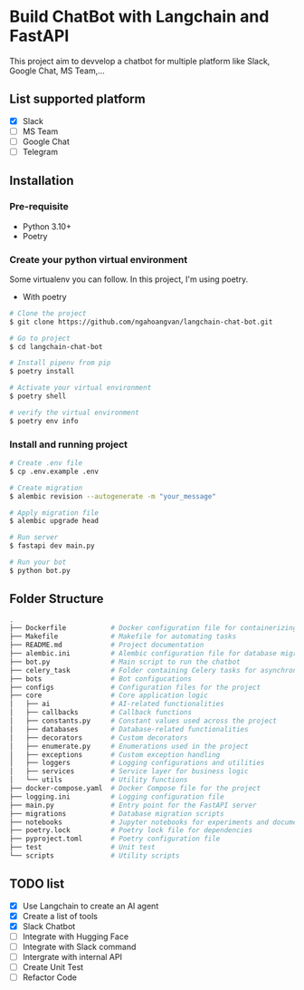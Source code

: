 # Build ChatBot with Langchain and FastAPI

This project aim to devvelop a chatbot for multiple platform like Slack, Google Chat, MS Team,...

## List supported platform

- [x] Slack
- [ ] MS Team
- [ ] Google Chat
- [ ] Telegram

## Installation
### Pre-requisite
- Python 3.10+
- Poetry

### Create your python virtual environment
Some virtualenv you can follow. In this project, I'm using poetry.

- With poetry
```bash
# Clone the project
$ git clone https://github.com/ngahoangvan/langchain-chat-bot.git

# Go to project
$ cd langchain-chat-bot

# Install pipenv from pip
$ poetry install

# Activate your virtual environment
$ poetry shell

# verify the virtual environment
$ poetry env info

```

### Install and running project

```bash
# Create .env file
$ cp .env.example .env

# Create migration
$ alembic revision --autogenerate -m "your_message"

# Apply migration file
$ alembic upgrade head

# Run server
$ fastapi dev main.py

# Run your bot
$ python bot.py
```

## Folder Structure
```bash
.
├── Dockerfile           # Docker configuration file for containerizing the application
├── Makefile             # Makefile for automating tasks
├── README.md            # Project documentation
├── alembic.ini          # Alembic configuration file for database migrations
├── bot.py               # Main script to run the chatbot
├── celery_task          # Folder containing Celery tasks for asynchronous processing
├── bots                 # Bot configucations
├── configs              # Configuration files for the project
├── core                 # Core application logic
│   ├── ai               # AI-related functionalities
│   ├── callbacks        # Callback functions
│   ├── constants.py     # Constant values used across the project
│   ├── databases        # Database-related functionalities
│   ├── decorators       # Custom decorators
│   ├── enumerate.py     # Enumerations used in the project
│   ├── exceptions       # Custom exception handling
│   ├── loggers          # Logging configurations and utilities
│   ├── services         # Service layer for business logic
│   └── utils            # Utility functions
├── docker-compose.yaml  # Docker Compose file for the project
├── logging.ini          # Logging configuration file
├── main.py              # Entry point for the FastAPI server
├── migrations           # Database migration scripts
├── notebooks            # Jupyter notebooks for experiments and documentation
├── poetry.lock          # Poetry lock file for dependencies
├── pyproject.toml       # Poetry configuration file
├── test                 # Unit test
└── scripts              # Utility scripts
```

## TODO list
- [x] Use Langchain to create an AI agent
- [x] Create a list of tools
- [x] Slack Chatbot
- [ ] Integrate with Hugging Face
- [ ] Integrate with Slack command
- [ ] Intergrate with internal API
- [ ] Create Unit Test
- [ ] Refactor Code
